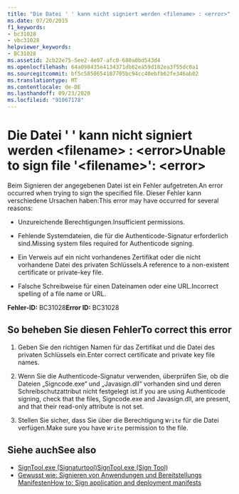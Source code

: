 ```yaml
---
title: "Die Datei ' ' kann nicht signiert werden <filename> : <error>"
ms.date: 07/20/2015
f1_keywords:
- bc31028
- vbc31028
helpviewer_keywords:
- BC31028
ms.assetid: 2cb22e75-5ee2-4e07-afc0-680a0bd543d4
ms.openlocfilehash: 64a098435e4134371db62ea59d182ea3f55dc0a1
ms.sourcegitcommit: bf5c5850654187705bc94cc40ebfb62fe346ab02
ms.translationtype: MT
ms.contentlocale: de-DE
ms.lasthandoff: 09/23/2020
ms.locfileid: "91067178"
---
```

# <a name="unable-to-sign-file-filename-error"></a><span data-ttu-id="eda7b-102">Die Datei ' ' kann nicht signiert werden \<filename> : \<error></span><span class="sxs-lookup"><span data-stu-id="eda7b-102">Unable to sign file '\<filename>': \<error></span></span>

<span data-ttu-id="eda7b-103">Beim Signieren der angegebenen Datei ist ein Fehler aufgetreten.</span><span class="sxs-lookup"><span data-stu-id="eda7b-103">An error occurred when trying to sign the specified file.</span></span> <span data-ttu-id="eda7b-104">Dieser Fehler kann verschiedene Ursachen haben:</span><span class="sxs-lookup"><span data-stu-id="eda7b-104">This error may have occurred for several reasons:</span></span>  
  
- <span data-ttu-id="eda7b-105">Unzureichende Berechtigungen.</span><span class="sxs-lookup"><span data-stu-id="eda7b-105">Insufficient permissions.</span></span>  
  
- <span data-ttu-id="eda7b-106">Fehlende Systemdateien, die für die Authenticode-Signatur erforderlich sind.</span><span class="sxs-lookup"><span data-stu-id="eda7b-106">Missing system files required for Authenticode signing.</span></span>  
  
- <span data-ttu-id="eda7b-107">Ein Verweis auf ein nicht vorhandenes Zertifikat oder die nicht vorhandene Datei des privaten Schlüssels.</span><span class="sxs-lookup"><span data-stu-id="eda7b-107">A reference to a non-existent certificate or private-key file.</span></span>  
  
- <span data-ttu-id="eda7b-108">Falsche Schreibweise für einen Dateinamen oder eine URL.</span><span class="sxs-lookup"><span data-stu-id="eda7b-108">Incorrect spelling of a file name or URL.</span></span>  
  
 <span data-ttu-id="eda7b-109">**Fehler-ID:** BC31028</span><span class="sxs-lookup"><span data-stu-id="eda7b-109">**Error ID:** BC31028</span></span>  
  
## <a name="to-correct-this-error"></a><span data-ttu-id="eda7b-110">So beheben Sie diesen Fehler</span><span class="sxs-lookup"><span data-stu-id="eda7b-110">To correct this error</span></span>  
  
1. <span data-ttu-id="eda7b-111">Geben Sie den richtigen Namen für das Zertifikat und die Datei des privaten Schlüssels ein.</span><span class="sxs-lookup"><span data-stu-id="eda7b-111">Enter correct certificate and private key file names.</span></span>  
  
2. <span data-ttu-id="eda7b-112">Wenn Sie die Authenticode-Signatur verwenden, überprüfen Sie, ob die Dateien „Signcode.exe“ und „Javasign.dll“ vorhanden sind und deren Schreibschutzattribut nicht festgelegt ist.</span><span class="sxs-lookup"><span data-stu-id="eda7b-112">If you are using Authenticode signing, check that the files, Signcode.exe and Javasign.dll, are present, and that their read-only attribute is not set.</span></span>  
  
3. <span data-ttu-id="eda7b-113">Stellen Sie sicher, dass Sie über die Berechtigung `Write` für die Datei verfügen.</span><span class="sxs-lookup"><span data-stu-id="eda7b-113">Make sure you have `Write` permission to the file.</span></span>  
  
## <a name="see-also"></a><span data-ttu-id="eda7b-114">Siehe auch</span><span class="sxs-lookup"><span data-stu-id="eda7b-114">See also</span></span>

- [<span data-ttu-id="eda7b-115">SignTool.exe (Signaturtool)</span><span class="sxs-lookup"><span data-stu-id="eda7b-115">SignTool.exe (Sign Tool)</span></span>](../../framework/tools/signtool-exe.md)
- [<span data-ttu-id="eda7b-116">Gewusst wie: Signieren von Anwendungen und Bereitstellungs Manifesten</span><span class="sxs-lookup"><span data-stu-id="eda7b-116">How to: Sign application and deployment manifests</span></span>](/visualstudio/ide/how-to-sign-application-and-deployment-manifests)
